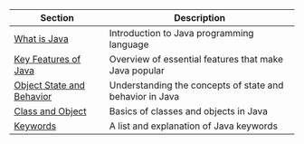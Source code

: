 <table>
  <thead>
    <tr>
      <th>Section</th>
      <th>Description</th>
    </tr>
  </thead>
  <tbody>
    <tr>
      <td><a href="introduction.md#what-is-java">What is Java</a></td>
      <td>Introduction to Java programming language</td>
    </tr>
    <tr>
      <td><a href="introduction.md#key-features-of-java">Key Features of Java</a></td>
      <td>Overview of essential features that make Java popular</td>
    </tr>
    <tr>
      <td><a href="introduction.md#object-state-and-behavior">Object State and Behavior</a></td>
      <td>Understanding the concepts of state and behavior in Java</td>
    </tr>
    <tr>
      <td><a href="introduction.md#class-and-object">Class and Object</a></td>
      <td>Basics of classes and objects in Java</td>
    </tr>
    <tr>
      <td><a href="keywords.md">Keywords</a></td>
      <td>A list and explanation of Java keywords</td>
    </tr>
  </tbody>
</table>
